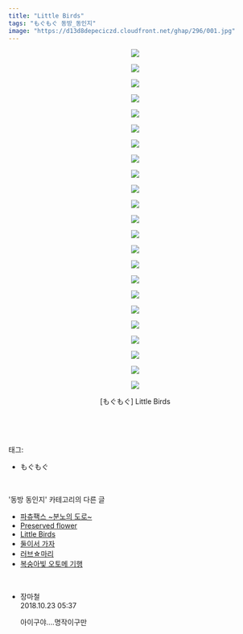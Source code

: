 ```yaml
---
title: "Little Birds"
tags: "もぐもぐ 동방_동인지"
image: "https://d13d8depeciczd.cloudfront.net/ghap/296/001.jpg"
---
```

<div class="article">
<p style="text-align: center; clear: none; float: none;"><img src="{{ site.imgserver12 }}/ghap/296/001.jpg"/></p>
<p style="text-align: center; clear: none; float: none;"><img src="{{ site.imgserver12 }}/ghap/296/002.jpg"/></p>
<p style="text-align: center; clear: none; float: none;"><img src="{{ site.imgserver12 }}/ghap/296/003.jpg"/></p>
<p style="text-align: center; clear: none; float: none;"><img src="{{ site.imgserver12 }}/ghap/296/004.jpg"/></p>
<p style="text-align: center; clear: none; float: none;"><img src="{{ site.imgserver12 }}/ghap/296/005.jpg"/></p>
<p style="text-align: center; clear: none; float: none;"><img src="{{ site.imgserver12 }}/ghap/296/006.jpg"/></p>
<p style="text-align: center; clear: none; float: none;"><img src="{{ site.imgserver12 }}/ghap/296/007.jpg"/></p>
<p style="text-align: center; clear: none; float: none;"><img src="{{ site.imgserver12 }}/ghap/296/008.jpg"/></p>
<p style="text-align: center; clear: none; float: none;"><img src="{{ site.imgserver12 }}/ghap/296/009.jpg"/></p>
<p style="text-align: center; clear: none; float: none;"><img src="{{ site.imgserver12 }}/ghap/296/010.jpg"/></p>
<p style="text-align: center; clear: none; float: none;"><img src="{{ site.imgserver12 }}/ghap/296/011.jpg"/></p>
<p style="text-align: center; clear: none; float: none;"><img src="{{ site.imgserver12 }}/ghap/296/012.jpg"/></p>
<p style="text-align: center; clear: none; float: none;"><img src="{{ site.imgserver12 }}/ghap/296/013.jpg"/></p>
<p style="text-align: center; clear: none; float: none;"><img src="{{ site.imgserver12 }}/ghap/296/014.jpg"/></p>
<p style="text-align: center; clear: none; float: none;"><img src="{{ site.imgserver12 }}/ghap/296/015.jpg"/></p>
<p style="text-align: center; clear: none; float: none;"><img src="{{ site.imgserver12 }}/ghap/296/016.jpg"/></p>
<p style="text-align: center; clear: none; float: none;"><img src="{{ site.imgserver12 }}/ghap/296/017.jpg"/></p>
<p style="text-align: center; clear: none; float: none;"><img src="{{ site.imgserver12 }}/ghap/296/018.jpg"/></p>
<p style="text-align: center; clear: none; float: none;"><img src="{{ site.imgserver12 }}/ghap/296/019.jpg"/></p>
<p style="text-align: center; clear: none; float: none;"><img src="{{ site.imgserver12 }}/ghap/296/020.jpg"/></p>
<p style="text-align: center; clear: none; float: none;"><img src="{{ site.imgserver12 }}/ghap/296/021.jpg"/></p>
<p style="text-align: center; clear: none; float: none;"><img src="{{ site.imgserver12 }}/ghap/296/022.jpg"/></p>
<p style="text-align: center; clear: none; float: none;"><img src="{{ site.imgserver12 }}/ghap/296/023.jpg"/></p>
<p style="text-align: center; clear: none; float: none;">[もぐもぐ] Little Birds</p>
<p><br/></p>
</div><br/>
<div class="tagTrail">
<p>태그: </p>
<ul>
<li>もぐもぐ</li>
</ul>
</div><br/>
<div class="another">
<p>'동방 동인지' 카테고리의 다른 글</p>
<ul>
<li><a href="/ghap_298">파츄팩스 ~분노의 도로~</a></li>
<li><a href="/ghap_297">Preserved flower</a></li>
<li><a href="/ghap_296">Little Birds</a></li>
<li><a href="/ghap_295">둘이서 가자</a></li>
<li><a href="/ghap_294">러브☆마리</a></li>
<li><a href="/ghap_293">복숭아빛 오토메 기행</a></li>
</ul>
</div><br/>
<div class="cb_module cb_fluid">
<div class="cb_wrt cb_profile">
<div class="comment">
<ul>
<li class="cb_thumb_off" id="comment15360025">
<div class="cb_comment_area">
<div class="cb_info_area">
<div class="cb_section">
<span class="cb_nick_name">장마철</span>
</div>
<div class="cb_section">
<span class="cb_date">2018.10.23 05:37 </span>
</div>
</div>
<div class="cb_dsc_comment">
<p class="cb_dsc">
											아이구야....명작이구만
										</p>
</div>
</div></li>
</ul>
</div>
</div><!-- commentList close -->
</div><br/>

